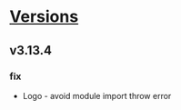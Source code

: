 # [Versions](https://github.com/Tracktor/design-system/releases)

## v3.13.4
### fix
- Logo - avoid module import throw error

